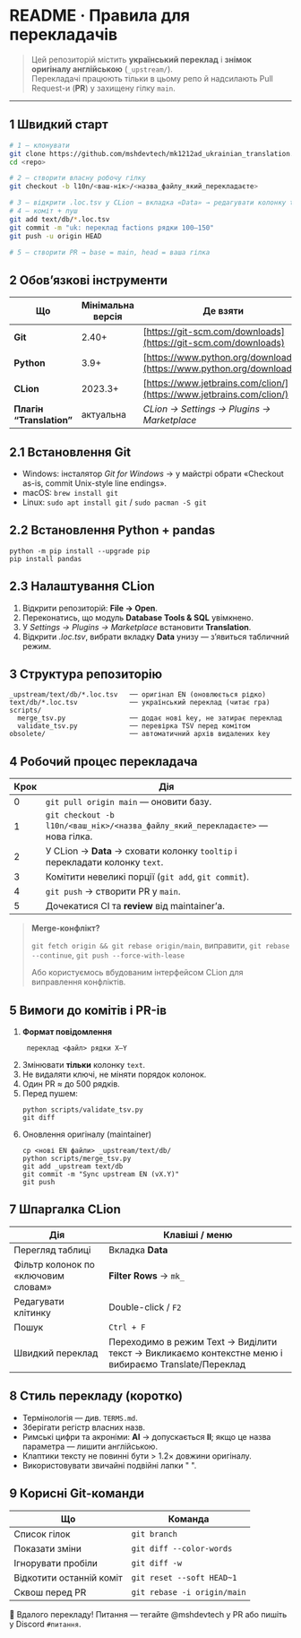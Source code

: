 # README · Правила для перекладачів

> Цей репозиторій містить **український переклад** і **знімок оригіналу англійською** (`_upstream/`).  
> Перекладачі працюють тільки в цьому репо й надсилають Pull Request-и (**PR**) у захищену гілку `main`.

---

## 1  Швидкий старт

```bash
# 1 — клонувати
git clone https://github.com/mshdevtech/mk1212ad_ukrainian_translation.git
cd <repo>

# 2 — створити власну робочу гілку
git checkout -b l10n/<ваш-нік>/<назва_файлу_який_перекладаєте>

# 3 — відкрити .loc.tsv у CLion → вкладка «Data» → редагувати колонку text
# 4 — коміт + пуш
git add text/db/*.loc.tsv
git commit -m "uk: переклад factions рядки 100–150"
git push -u origin HEAD

# 5 — створити PR → base = main, head = ваша гілка
```

## 2 Обов’язкові інструменти

| Що                            | Мінімальна версія | Де взяти                                                               |
| ----------------------------- | ----------------- | ---------------------------------------------------------------------- |
| **Git**                       | 2.40+             | [https://git-scm.com/downloads](https://git-scm.com/downloads)         |
| **Python**                    | 3.9+              | [https://www.python.org/downloads/](https://www.python.org/downloads/) |
| **CLion**                     | 2023.3+           | [https://www.jetbrains.com/clion/](https://www.jetbrains.com/clion/)   |
| **Плагін “Translation”**      | актуальна         | *CLion → Settings → Plugins → Marketplace*                             |

## 2.1 Встановлення Git
* Windows: інсталятор <em>Git for Windows</em> → у майстрі обрати «Checkout as-is, commit Unix-style line endings».
* macOS: `brew install git`
* Linux: `sudo apt install git` / `sudo pacman -S git`

## 2.2 Встановлення Python + pandas
```
python -m pip install --upgrade pip
pip install pandas
```

## 2.3 Налаштування CLion

1. Відкрити репозиторій: **File → Open**.
2. Переконатись, що модуль **Database Tools & SQL** увімкнено.
3. У <em>Settings → Plugins → Marketplace</em> встановити **Translation**.
4. Відкрити <em>.loc.tsv</em>, вибрати вкладку **Data** унизу ― з’явиться табличний режим.

## 3 Структура репозиторію

```
_upstream/text/db/*.loc.tsv   ── оригінал EN (оновлюється рідко)
text/db/*.loc.tsv             ── український переклад (читає гра)
scripts/
  merge_tsv.py                ── додає нові key, не затирає переклад
  validate_tsv.py             ── перевірка TSV перед комітом
obsolete/                     ── автоматичний архів видалених key
```

## 4 Робочий процес перекладача
| Крок | Дія                                                                           |
| ---- |-------------------------------------------------------------------------------|
| 0    | `git pull origin main` — оновити базу.                                        |
| 1    | `git checkout -b l10n/<ваш_нік>/<назва_файлу_який_перекладаєте>` — нова гілка. |
| 2    | У CLion → **Data** → сховати колонку `tooltip` і перекладати колонку `text`.  |
| 3    | Комітити невеликі порції (`git add`, `git commit`).                           |
| 4    | `git push` → створити PR у `main`.                                            |
| 5    | Дочекатися CI та **review** від maintainer’а.                                 |

> **Merge-конфлікт?**
> 
> ``git fetch origin && git rebase origin/main``, виправити, ``git rebase --continue``, ``git push --force-with-lease``
> 
> Або користуємось вбудованим інтерфейсом CLion для виправлення конфліктів.
> 

## 5 Вимоги до комітів і PR-ів
1. **Формат повідомлення**
    ```
     переклад <файл> рядки X–Y
    ```
2. Змінювати **тільки** колонку `text`.
3. Не видаляти ключі, не міняти порядок колонок.
4. Один PR ≈ до 500 рядків.
5. Перед пушем:
    ```
    python scripts/validate_tsv.py
    git diff
    ```
6. Оновлення оригіналу (maintainer)
    ```
    cp <нові EN файли> _upstream/text/db/
    python scripts/merge_tsv.py
    git add _upstream text/db
    git commit -m "Sync upstream EN (vX.Y)"
    git push
    ```

## 7 Шпаргалка CLion

| Дія                                 | Клавіші / меню                                                                                              |
|-------------------------------------|-------------------------------------------------------------------------------------------------------------|
| Перегляд таблиці                    | Вкладка **Data**                                                                                            |
| Фільтр колонок по «ключовим словам» | **Filter Rows** → `mk_`                                                                                     |
| Редагувати клітинку                 | Double-click / `F2`                                                                                         |
| Пошук                               | `Ctrl + F`                                                                                                  |
| Швидкий переклад                    | Переходимо в режим Text → Виділити текст → Викликаємо контекстне меню і вибираємо Translate/Переклад |

## 8 Стиль перекладу (коротко)

* Термінологія — див. `TERMS.md`.
* Зберігати регістр власних назв.
* Римські цифри та акроніми: **AI** → допускається **ІІ**; якщо це назва параметра ― лишити англійською.
* Клаптики тексту не повинні бути > 1.2× довжини оригіналу.
* Використовувати звичайні подвійні лапки " ".

## 9 Корисні Git-команди
| Що                       | Команда                     |
| ------------------------ | --------------------------- |
| Список гілок             | `git branch`                |
| Показати зміни           | `git diff --color-words`    |
| Ігнорувати пробіли       | `git diff -w`               |
| Відкотити останній коміт | `git reset --soft HEAD~1`   |
| Сквош перед PR           | `git rebase -i origin/main` |

🚀 Вдалого перекладу!
Питання — тегайте @mshdevtech у PR або пишіть у Discord `#питання`.